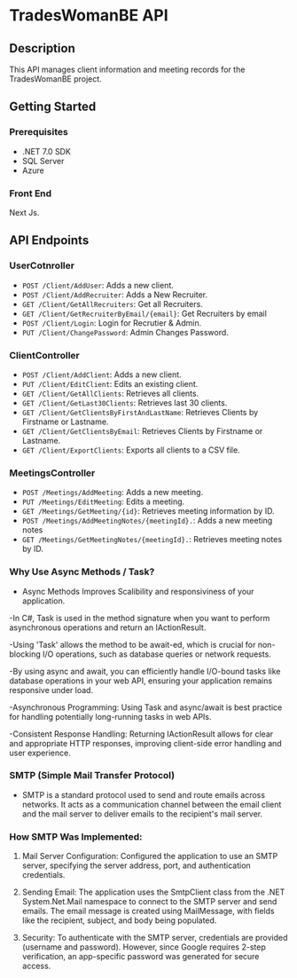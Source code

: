# TradesWomanBE API

## Description
This API manages client information and meeting records for the TradesWomanBE project.

## Getting Started

### Prerequisites
- .NET 7.0 SDK
- SQL Server
- Azure

### Front End
Next Js.

## API Endpoints

### UserCotnroller
- `POST /Client/AddUser`: Adds a new client.
- `POST /Client/AddRecruiter`: Adds a New Recruiter.
- `GET /Client/GetAllRecruiters`: Get all Recruiters.
- `GET /Client/GetRecruiterByEmail/{email}`: Get Recruiters by email
- `POST /Client/Login`: Login for Recrutier & Admin.
- `PUT /Client/ChangePassword`: Admin Changes Password.

### ClientController
- `POST /Client/AddClient`: Adds a new client.
- `PUT /Client/EditClient`: Edits an existing client.
- `GET /Client/GetAllClients`: Retrieves all clients.
- `GET /Client/GetLast30Clients`: Retrieves last 30 clients.
- `GET /Client/GetClientsByFirstAndLastName`: Retrieves Clients by Firstname or Lastname.
- `GET /Client/GetClientsByEmail`: Retrieves Clients by Firstname or Lastname.
- `GET /Client/ExportClients`: Exports all clients to a CSV file.

### MeetingsController
- `POST /Meetings/AddMeeting`: Adds a new meeting.
- `PUT /Meetings/EditMeeting`: Edits a meeting.
- `GET /Meetings/GetMeeting/{id}`: Retrieves meeting information by ID.
- `POST /Meetings/AddMeetingNotes/{meetingId}.`: Adds a new meeting notes
- `GET /Meetings/GetMeetingNotes/{meetingId}.`: Retrieves meeting notes by ID.

### Why Use Async Methods / Task<IActionResult>?

- Async Methods Improves Scalibility and responsiviness of your application.

-In C#, Task<IActionResult> is used in the method signature when you want to perform asynchronous operations and return an IActionResult.

-Using 'Task' allows the method to be await-ed, which is crucial for non-blocking I/O operations, such as database queries or network requests.

-By using async and await, you can efficiently handle I/O-bound tasks like database operations in your web API, ensuring your application remains responsive under load.

-Asynchronous Programming: Using Task<IActionResult> and async/await is best practice for handling potentially long-running tasks in web APIs.

-Consistent Response Handling: Returning IActionResult allows for clear and appropriate HTTP responses, improving client-side error handling and user experience.

### SMTP (Simple Mail Transfer Protocol)

- SMTP is a standard protocol used to send and route emails across networks. It acts as a communication channel between the email client and the mail server to deliver emails to the recipient's mail server.

### How SMTP Was Implemented:

1. Mail Server Configuration: Configured the application to use an SMTP server, specifying the server address, port, and authentication credentials.

2. Sending Email: The application uses the SmtpClient class from the .NET System.Net.Mail namespace to connect to the SMTP server and send emails. The email message is created using MailMessage, with fields like the recipient, subject, and body being populated.

3. Security: To authenticate with the SMTP server, credentials are provided (username and password). However, since Google requires 2-step verification, an app-specific password was generated for secure access.